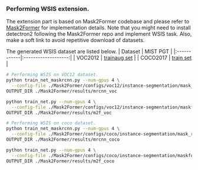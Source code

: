 ### Performing WSIS extension.
The extension part is based on Mask2Former codebase and please refer to [Mask2Former](https://github.com/facebookresearch/Mask2Former) for implementation details. Note that you might need to install detectron2 following the Mask2Former repo and implement WSIS task.
Also, make a soft link to avoid repetitive download of datasets.

The generated WSIS dataset are listed below.
|  Dataset | MIST PGT |
|:------------|:-------------------:|
|  VOC2012    |    [trainaug set](https://pan.baidu.com/s/1s-KNqSDmELhy-AWDAOrt9g?pwd=husn)  |
| COCO2017    |   [train set](https://pan.baidu.com/s/1zYBdLWNw6XzQC8pOGXou3Q?pwd=8am4)   |


```bash
# Performing WSIS on VOC12 dataset.
python train_net_maskrcnn.py --num-gpus 4 \
  --config-file ./Mask2Former/configs/voc12/instance-segmentation/mask_rcnn_R_50_FPN_1x.yaml --dist-url tcp://0.0.0.0:12425 \
OUTPUT_DIR ./Mask2Former/results/mrcnn_voc

python train_net.py --num-gpus 4 \
  --config-file ./Mask2Former/configs/voc12/instance-segmentation/maskformer2_R50_bs16_50ep.yaml --dist-url tcp://0.0.0.0:12425 \
OUTPUT_DIR ./Mask2Former/results/m2f_voc

# Performing WSIS on coco dataset.
python train_net_maskrcnn.py --num-gpus 4 \
  --config-file ./Mask2Former/configs/coco/instance-segmentation/mask_rcnn_R_50_FPN_1x_wsss.yaml \
OUTPUT_DIR ./Mask2Former/results/mrcnn_coco

python train_net.py --num-gpus 4 \
  --config-file ./Mask2Former/configs/coco/instance-segmentation/maskformer2_R50_bs16_50ep_wsss.yaml --dist-url tcp://0.0.0.0:12425 \
OUTPUT_DIR ./Mask2Former/results/m2f_coco
```
